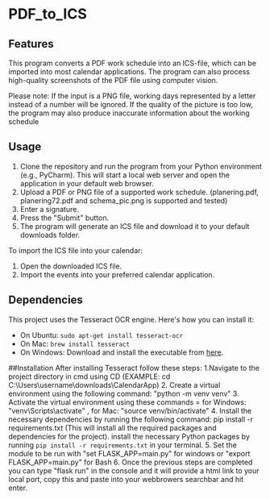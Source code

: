# PDF_to_ICS

## Features
This program converts a PDF work schedule into an ICS-file, which can be imported into most calendar applications. The program can also process high-quality screenshots of the PDF file using computer vision.

Please note: If the input is a PNG file, working days represented by a letter instead of a number will be ignored. If the quality of the picture is too low, the program may also produce inaccurate information about the working schedule

## Usage
1. Clone the repository and run the program from your Python environment (e.g., PyCharm). This will start a local web server and open the application in your default web browser.
2. Upload a PDF or PNG file of a supported work schedule. (planering.pdf, planering72.pdf and schema_pic.png is supported and tested)
3. Enter a signature.
4. Press the "Submit" button.
5. The program will generate an ICS file and download it to your default downloads folder.

To import the ICS file into your calendar:
1. Open the downloaded ICS file.
2. Import the events into your preferred calendar application.

## Dependencies
This project uses the Tesseract OCR engine. Here's how you can install it:

- On Ubuntu: `sudo apt-get install tesseract-ocr`
- On Mac: `brew install tesseract`
- On Windows: Download and install the executable from [here](https://github.com/UB-Mannheim/tesseract/wiki).

##Installation
After installing Tesseract follow these steps:
1.Navigate to the project directory in cmd using CD (EXAMPLE: cd C:\Users\username\downloads\CalendarApp)
2. Create a virtual environment using the following command: "python -m venv venv"
3. Activate the virtual environment using these commands =  for Windows: "venv\Scripts\activate" , for Mac: "source venv/bin/activate"
4. Install the necessary dependencies by running the following command: pip install -r requirements.txt (This will install all the required packages and dependencies for the project). install the necessary Python packages by running `pip install -r requirements.txt` in your terminal.
5. Set the module to be run with "set FLASK_APP=main.py" for windows or  "export FLASK_APP=main.py" for Bash
6. Once the previous steps are completed you can type "flask run" in the console and it will provide a html link to your local port, copy this and paste into your webbrowers searchbar and hit enter.

